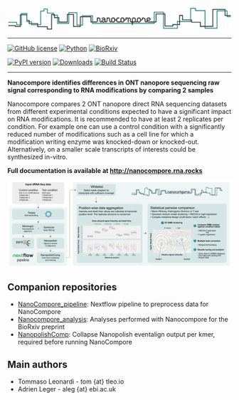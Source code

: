 ![Nanocompore](docs/pictures/Nanocompore_logo.png)

---

[![GitHub license](https://img.shields.io/github/license/tleonardi/nanocompore)](https://github.com/tleonardi/nanocompore/blob/master/LICENSE)
[![Python](https://img.shields.io/badge/Python-%3E%3D3.6-yellow)](https://www.python.org/)
[![BioRxiv](https://img.shields.io/badge/BioRxiv-10.1101%2F843136%20-red)](https://www.biorxiv.org/content/10.1101/843136v1.full)

[![PyPI version](https://badge.fury.io/py/nanocompore.svg)](https://badge.fury.io/py/nanocompore)
[![Downloads](https://pepy.tech/badge/nanocompore)](https://pepy.tech/project/nanocompore)
[![Build Status](https://travis-ci.com/tleonardi/nanocompore.svg?token=2uTrW9fP9RypfMALjksc&branch=master)](https://travis-ci.com/tleonardi/nanocompore)

---

**Nanocompore identifies differences in ONT nanopore sequencing raw signal corresponding to RNA modifications by comparing 2 samples**

Nanocompore compares 2 ONT nanopore direct RNA sequencing datasets from different experimental conditions expected to have a significant impact on RNA modifications. It is recommended to have at least 2 replicates per condition. For example one can use a control condition with a significantly reduced number of modifications such as a cell line for which a modification writing enzyme was knocked-down or knocked-out. Alternatively, on a smaller scale transcripts of interests could be synthesized in-vitro.

**Full documentation is available at http://nanocompore.rna.rocks**

[![Nanocompore](docs/pictures/worflow.png)](http://nanocompore.rna.rocks)

## Companion repositories

* [NanoCompore_pipeline](https://github.com/tleonardi/nanocompore_pipeline): Nextflow pipeline to preprocess data for NanoCompore
* [Nanocompore_analysis](https://github.com/tleonardi/nanocompore_paper_analyses): Analyses performed with Nanocompore for the BioRxiv preprint
* [NanopolishComp](https://github.com/tleonardi/NanopolishComp): Collapse Nanopolish eventalign output per kmer, required before running NanoCompore

## Main authors

* Tommaso Leonardi - tom {at} tleo.io
* Adrien Leger - aleg {at} ebi.ac.uk
